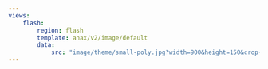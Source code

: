 ```yaml
---
views:
    flash:
        region: flash
        template: anax/v2/image/default
        data:
            src: "image/theme/small-poly.jpg?width=900&height=150&crop-to-fit&area=0,0,30,0"
---
```

